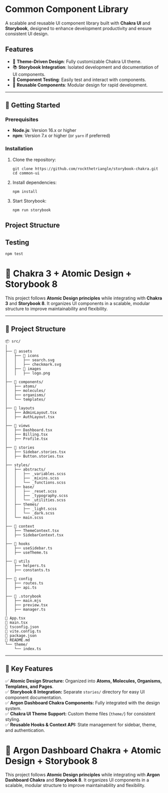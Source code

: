 
# Common Component Library

A scalable and reusable UI component library built with **Chakra UI** and **Storybook**, designed to enhance development productivity and ensure consistent UI design.

## Features

- 💅 **Theme-Driven Design**: Fully customizable Chakra UI theme.
- 📚 **Storybook Integration**: Isolated development and documentation of UI components.
- 🧪 **Component Testing**: Easily test and interact with components.
- 🔧 **Reusable Components**: Modular design for rapid development.

---

## 🚀 Getting Started

### Prerequisites

- **Node.js**: Version 16.x or higher
- **npm**: Version 7.x or higher (or `yarn` if preferred)

### Installation

1. Clone the repository:
   ```
   git clone https://github.com/rockthetriangle/storybook-chakra.git
   cd common-ui
   
2. Install dependencies:
   ```
   npm install
   
3. Start Storybook:
   ```
   npm run storybook	
   
## Project Structure
 
## Testing
  
   ```
   npm test
   ```
   
# 🚀 Chakra 3 + Atomic Design + Storybook 8

This project follows **Atomic Design principles** while integrating with **Chakra 3** and **Storybook 8**. It organizes UI components in a scalable, modular structure to improve maintainability and flexibility.


---

## 📂 Project Structure
```
📦 src/
│
├── 📂 assets
│   ├── 📂 icons
│   │   ├── search.svg
│   │   ├── checkmark.svg
│   ├── 📂 images
│   │   ├── logo.png
│
├── 📂 components/
│   ├── atoms/
│   ├── molecules/
│   ├── organisms/
│   └── templates/
│
├── 📂 layouts
│   ├── AdminLayout.tsx
│   ├── AuthLayout.tsx
│
├── 📂 views
│   ├── Dashboard.tsx
│   ├── Billing.tsx
│   ├── Profile.tsx
│
├── 📂 stories
│   ├── Sidebar.stories.tsx
│   ├── Button.stories.tsx
│
├── styles/
│   ├── abstracts/
│   │   ├── _variables.scss
│   │   ├── _mixins.scss
│   │   └── _functions.scss
│   ├── base/
│   │   ├── _reset.scss
│   │   ├── _typography.scss
│   │   └── _utilities.scss
│   ├── themes/
│   │   ├── _light.scss
│   │   └── _dark.scss
│   └── main.scss
│
├── 📂 context
│   ├── ThemeContext.tsx
│   ├── SidebarContext.tsx
│
├── 📂 hooks
│   ├── useSidebar.ts
│   ├── useTheme.ts
│
├── 📂 utils
│   ├── helpers.ts
│   ├── constants.ts
│
├── 📂 config
│   ├── routes.ts
│   ├── api.ts
│
├── 📂 .storybook
│   ├── main.mjs
│   ├── preview.tsx
│   ├── manager.ts
│
📜 App.tsx
📜 main.tsx
📜 tsconfig.json
📜 vite.config.ts
📜 package.json
📜 README.md
└── theme/
    └── index.ts
```

---

## 🔹 Key Features

✅ **Atomic Design Structure:** Organized into **Atoms, Molecules, Organisms, Templates, and Pages**.\
✅ **Storybook 8 Integration:** Separate `stories/` directory for easy UI component documentation.\
✅ **Argon Dashboard Chakra Components:** Fully integrated with the design system.\
✅ **Chakra UI Theme Support:** Custom theme files (`theme/`) for consistent styling.\
✅ **Reusable Hooks & Context API:** State management for sidebar, theme, and authentication.

# 🚀 Argon Dashboard Chakra + Atomic Design + Storybook 8

This project follows **Atomic Design principles** while integrating with **Argon Dashboard Chakra** and **Storybook 8**. It organizes UI components in a scalable, modular structure to improve maintainability and flexibility.


